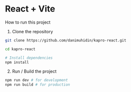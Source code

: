 # React + Vite

How to run this project
1. Clone the repository
```bash
git clone https://github.com/danimuhidin/kapro-react.git

cd kapro-react

# Install dependencies
npm install
```

2. Run / Build the project
```bash
npm run dev # for development
npm run build # for production
```

